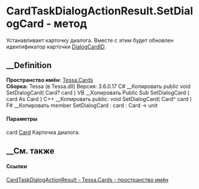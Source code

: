 # CardTaskDialogActionResult.SetDialogCard - метод
Устанавливает карточку диалога. Вместе с этим будет обновлен идентификатор
карточки
[DialogCardID](P_Tessa_Cards_CardTaskDialogActionResult_DialogCardID.htm).
## __Definition
 **Пространство имён:** [Tessa.Cards](N_Tessa_Cards.htm)  
 **Сборка:** Tessa (в Tessa.dll) Версия: 3.6.0.17
C# __Копировать
     public void SetDialogCard(
    	Card? card
    )
VB __Копировать
     Public Sub SetDialogCard ( 
    	card As Card
    )
C++ __Копировать
     public:
    void SetDialogCard(
    	Card^ card
    )
F# __Копировать
     member SetDialogCard : 
            card : Card -> unit 
#### Параметры
card [Card](T_Tessa_Cards_Card.htm)
    Карточка диалога.
##  __См. также
#### Ссылки
[CardTaskDialogActionResult - ](T_Tessa_Cards_CardTaskDialogActionResult.htm)
[Tessa.Cards - пространство имён](N_Tessa_Cards.htm)
